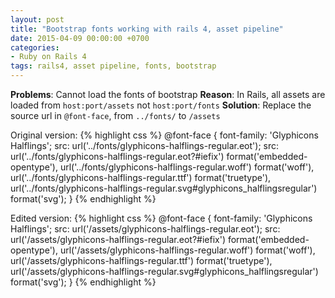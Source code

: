 ```yaml
---
layout: post
title: "Bootstrap fonts working with rails 4, asset pipeline"
date: 2015-04-09 00:00:00 +0700
categories:
- Ruby on Rails 4
tags: rails4, asset pipeline, fonts, bootstrap
---
```

**Problems**: Cannot load the fonts of bootstrap
**Reason**: In Rails, all assets are loaded from `host:port/assets` not
`host:port/fonts`
**Solution**: Replace the source url in `@font-face`, from `../fonts/` to
  `/assets`

Original version:
{% highlight css %}
@font-face {
  font-family: 'Glyphicons Halflings';
  src: url('../fonts/glyphicons-halflings-regular.eot');
  src: url('../fonts/glyphicons-halflings-regular.eot?#iefix') format('embedded-opentype'), url('../fonts/glyphicons-halflings-regular.woff') format('woff'), url('../fonts/glyphicons-halflings-regular.ttf') format('truetype'), url('../fonts/glyphicons-halflings-regular.svg#glyphicons_halflingsregular') format('svg');
}
{% endhighlight %}

Edited version:
{% highlight css %}
@font-face {
  font-family: 'Glyphicons Halflings';
  src: url('/assets/glyphicons-halflings-regular.eot');
  src: url('/assets/glyphicons-halflings-regular.eot?#iefix') format('embedded-opentype'), url('/assets/glyphicons-halflings-regular.woff') format('woff'), url('/assets/glyphicons-halflings-regular.ttf') format('truetype'), url('/assets/glyphicons-halflings-regular.svg#glyphicons_halflingsregular') format('svg');
}
{% endhighlight %}
